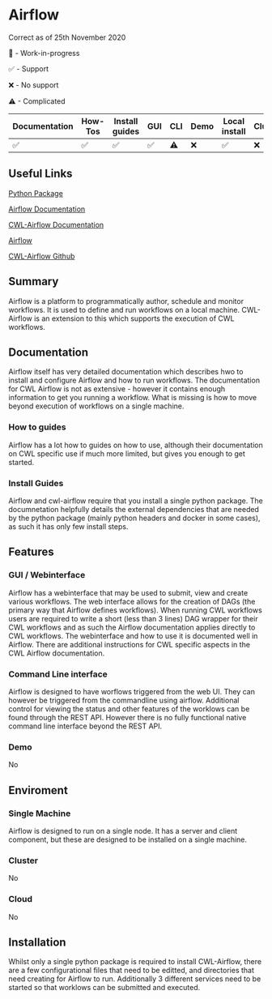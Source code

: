 # Airflow


Correct as of 25th November 2020

🚧 - Work-in-progress

✅ - Support

❌ - No support

⚠ - Complicated


| Documentation | How-Tos | Install guides | GUI | CLI | Demo | Local install | Cluster | Cloud | Complex setup | Complex use | CWL version |
| -- | --- | -- | -- | -- | -- | -- | -- | -- | -- | -- | -- |
| ✅ | ✅ | ✅ | ✅ | ⚠ | ❌ | ✅ | ❌ | ❌ | ⚠ | ⚠ | v1.1 |


## Useful Links

[Python Package](https://pypi.org/project/cwl-airflow/)

[Airflow Documentation](https://airflow.apache.org/docs/stable/)

[CWL-Airflow Documentation](https://cwl-airflow.readthedocs.io/en/latest/readme/how_to_use.html#using-airflow-cli)

[Airflow](https://airflow.apache.org/)

[CWL-Airflow Github](https://github.com/Barski-lab/cwl-airflow)


## Summary

Airflow is  a platform to programmatically author, schedule and monitor workflows.  It is used to define and run workflows on a local machine. CWL-Airflow is an extension to this which supports the execution of CWL workflows.

## Documentation

Airflow itself has very detailed documentation which describes hwo to install and configure Airflow and how to run workflows.   The documentation for CWL Airflow is not as extensive - however it contains enough information to get you running a workflow. What is missing is how to move beyond execution of workflows on a single machine.

### How to guides

Airflow has a lot how to guides on how to use, although their documentation on CWL specific use if much more limited, but gives you enough to get started.

### Install Guides

Airflow and cwl-airflow require that you install a single python package. The documnetation helpfully details the external dependencies that are needed by the python package (mainly python headers and docker in some cases), as such it has only few install steps.

## Features

### GUI / Webinterface

Airflow has a webinterface that may be used to submit, view and create various workflows. The web interface allows for the creation of DAGs (the primary way that Airflow defines workflows).  When running CWL workflows users are required to write a short (less than 3 lines) DAG wrapper for their CWL workflows and as such the Airflow documentation applies directly to CWL workflows.  The webinterface and how to use it is documented well in Airflow.  There are additional instructions for CWL specific aspects in the CWL Airflow documentation.

### Command Line interface

Airflow is designed to have worflows triggered from the web UI.  They can however be triggered from the commandline using airflow.  Additional control for viewing the status and other features of the worklows can be found through the REST API.  However there is no fully functional native command line interface beyond the REST API.

### Demo

No

## Enviroment

### Single Machine

Airflow is designed to run on a single node.  It has a server and client component, but these are designed to be installed on a single machine.

### Cluster

No

### Cloud

No

## Installation

Whilst only a single python package is required to install CWL-Airflow, there are a few configurational files that need to be editted, and directories that need creating for Airflow to run.  Additionally 3 different services need to be started so that worklows can be submitted and executed.

